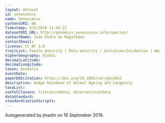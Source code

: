 ```yaml
---
layout: dataset
id: senescence
name: Senescence
contentURI: NA
Timestamp: 9/5/2019 11:45:23
datasetDOI_URL: http://genomics.senescence.info/species/
contactName: João Pedro de Magalhães
contactEmail: 
license: CC BY 3.0
traitList: Female maturity | Male maturity | Gestation/Incubation | Weaning | Litter/Clutch size | Litters/Clutches per year| Inter-litter/Interbirth interval | Birth weight | Weaning weight | Adult weight | Growth rate | Maximum longevity | IMR | MRDT  | Metabolic rate | Body mass | Temperature
higherGeography: Global
decimalLatitude: 
decimalLongitude: 
taxon: Animalia
eventDate: 
paperDOIcitation: https://doi.org/10.1093/nar/gkx1042
description: AnAge Database of Animal Ageing and Longevity
taxaList: 
usefulClasses: literatureData, observationalData
dataStandard: 
standardizationScripts: 
---
```


Autogenerated by jmadin on 16 Septmeber 2019.
